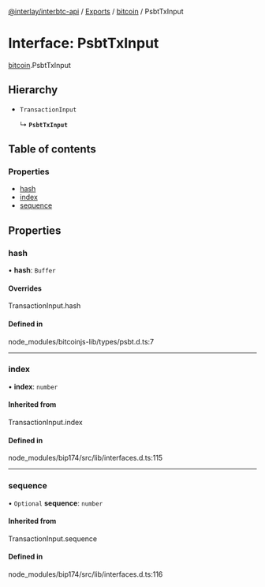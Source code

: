 [@interlay/interbtc-api](/README.md) / [Exports](/modules.md) / [bitcoin](/modules/bitcoin.md) / PsbtTxInput

# Interface: PsbtTxInput

[bitcoin](/modules/bitcoin.md).PsbtTxInput

## Hierarchy

- `TransactionInput`

  ↳ **`PsbtTxInput`**

## Table of contents

### Properties

- [hash](/interfaces/bitcoin.PsbtTxInput.md#hash)
- [index](/interfaces/bitcoin.PsbtTxInput.md#index)
- [sequence](/interfaces/bitcoin.PsbtTxInput.md#sequence)

## Properties

### <a id="hash" name="hash"></a> hash

• **hash**: `Buffer`

#### Overrides

TransactionInput.hash

#### Defined in

node_modules/bitcoinjs-lib/types/psbt.d.ts:7

___

### <a id="index" name="index"></a> index

• **index**: `number`

#### Inherited from

TransactionInput.index

#### Defined in

node_modules/bip174/src/lib/interfaces.d.ts:115

___

### <a id="sequence" name="sequence"></a> sequence

• `Optional` **sequence**: `number`

#### Inherited from

TransactionInput.sequence

#### Defined in

node_modules/bip174/src/lib/interfaces.d.ts:116
